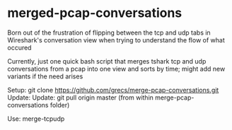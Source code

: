 # merged-pcap-conversations
Born out of the frustration of flipping between the tcp and udp tabs in Wireshark's conversation view when trying to understand the flow of what occured

Currently, just one quick bash script that merges tshark tcp and udp conversations from a pcap into one view and sorts by time; might add new variants if the need arises

Setup: git clone https://github.com/grecs/merge-pcap-conversations.git
Update: Update: git pull origin master (from within merge-pcap-conversations folder)

Use:
  merge-tcpudp <pcap file>
